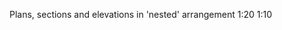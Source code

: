 <span class="transform-to-uppercase">Plans, sections and elevations in 'nested' arrangement <span class="highlight-red">1:20 1:10</span></span>